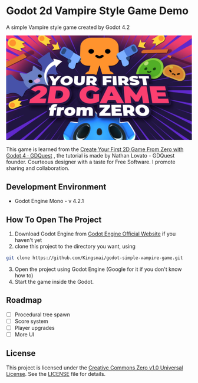 # Godot 2d Vampire Style Game Demo

A simple Vampire style game created by Godot 4.2

![Game Banner](first-2d-game-banner.webp)

This game is learned from the [Create Your First 2D Game From Zero with Godot 4 · GDQuest](https://www.gdquest.com/tutorial/godot/2d/first-2d-game-godot-4/) , the tutorial is made by Nathan Lovato - GDQuest founder. Courteous designer with a taste for Free Software. I promote sharing and collaboration.

## Development Environment

- Godot Engine Mono - v 4.2.1

## How To Open The Project

1. Download Godot Engine from [Godot Engine Official Website](https://godotengine.org/) if you haven't yet
2. clone this project to the directory you want, using

```bash
git clone https://github.com/Kingsmai/godot-simple-vampire-game.git
```

3. Open the project using Godot Engine (Google for it if you don't know how to)
4. Start the game inside the Godot.

## Roadmap

- [ ] Procedural tree spawn
- [ ] Score system
- [ ] Player upgrades
- [ ] More UI

## License

This project is licensed under the [Creative Commons Zero v1.0 Universal License](LICENSE). See the [LICENSE](LICENSE) file for details.